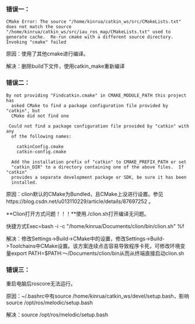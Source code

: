 ### 错误一：

```
CMake Error: The source "/home/kinrua/catkin_ws/src/CMakeLists.txt" does not match the source "/home/kinrua/catkin_ws/src/iau_ros_map/CMakeLists.txt" used to generate cache.  Re-run cmake with a different source directory.
Invoking "cmake" failed
```

原因：使用了其他cmake进行编译。

解决：删除build下文件，使用catkin_make重新编译



### 错误二：

```
By not providing "Findcatkin.cmake" in CMAKE_MODULE_PATH this project has
  asked CMake to find a package configuration file provided by "catkin", but
  CMake did not find one
 
 Could not find a package configuration file provided by "catkin" with any
  of the following names:

    catkinConfig.cmake
    catkin-config.cmake

  Add the installation prefix of "catkin" to CMAKE_PREFIX_PATH or set
  "catkin_DIR" to a directory containing one of the above files.  If "catkin"
  provides a separate development package or SDK, be sure it has been
  installed.
```

原因：clion默认的CMake为Bundled，且CMake上没进行设置。参见https://blog.csdn.net/u013110229/article/details/87697252 。

**Clion打开方式问题！！！**使用./clion.sh打开编译无问题。

快捷方式Exec=bash -i -c "/home/kinrua/Documents/clion/bin/clion.sh" %f

解决：修改Settings->Build->CMake中的设置，修改Settings->Build->Toolchains中CMake设置。该方案连续点击容易导致程序卡死，可修改环境变量export PATH=$PATH:～/Documents/clion/bin从而从终端直接启动clion.sh



### 错误三：

重启电脑后roscore无法运行。

原因：~/.bashrc中有source /home/kinrua/catkin_ws/devel/setup.bash，影响source /opt/ros/melodic/setup.bash

解决：source /opt/ros/melodic/setup.bash